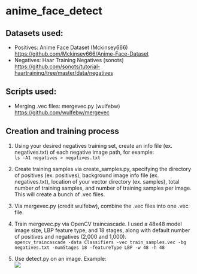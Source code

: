 # anime_face_detect

## Datasets used:
- Positives: Anime Face Dataset (Mckinsey666)  
https://github.com/Mckinsey666/Anime-Face-Dataset
- Negatives: Haar Training Negatives (sonots)  
https://github.com/sonots/tutorial-haartraining/tree/master/data/negatives

## Scripts used: 
- Merging .vec files: mergevec.py (wulfebw)  
https://github.com/wulfebw/mergevec

## Creation and training process
1. Using your desired negatives training set, create an info file (ex. negatives.txt) of each negative image path, for example:  
````ls -A1 negatives > negatives.txt````

2. Create training samples via create_samples.py, specifying the directory of positives (ex. positives), background image info file (ex. negatives.txt), location of your vector directory (ex. samples), total number of training samples, and number of training samples per image. This will create a bunch of .vec files.

3. Via mergevec.py (credit wulfebw), combine the .vec files into one .vec file.

4. Train mergevec.py via OpenCV traincascade. I used a 48x48 model image size, LBP feature type, and 18 stages, along with default number of positives and negatives (2,000 and 1,000).  
````opencv_traincascade -data Classifiers -vec train_samples.vec -bg negatives.txt -numStages 18 -featureType LBP -w 48 -h 48````

5. Use detect.py on an image. Example:  
![](img_show_1.png)
